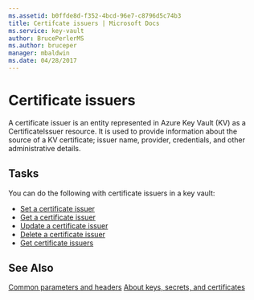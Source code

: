 ```yaml
---
ms.assetid: b0ffde8d-f352-4bcd-96e7-c8796d5c74b3
title: Certifcate issuers | Microsoft Docs
ms.service: key-vault
author: BrucePerlerMS
ms.author: bruceper
manager: mbaldwin
ms.date: 04/28/2017
---
```

# Certificate issuers
A certificate issuer is an entity represented in Azure Key Vault (KV) as a CertificateIssuer resource. It is used to provide information about the source of a KV certificate; issuer name, provider, credentials, and other administrative details. 

## Tasks

You can do the following with certificate issuers in a key vault:

- [Set a certificate issuer](../../docs-ref-autogen/keyvault/SetCertificateIssuer.json)
- [Get a certificate issuer](../../docs-ref-autogen/keyvault/GetCertificateIssuer.json)
- [Update a certificate issuer](../../docs-ref-autogen/keyvault/UpdateCertificateIssuer.json)
- [Delete a certificate issuer](../../docs-ref-autogen/keyvault/DeleteCertificateIssuer.json)
- [Get certificate issuers](../../docs-ref-autogen/keyvault/GetCertificateIssuers.json)

## See Also
[Common parameters and headers](common-parameters-and-headers.md)
[About keys, secrets, and certificates](about-keys--secrets-and-certificates.md)

